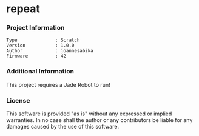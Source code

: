 repeat
================



### Project Information
```
Type              : Scratch
Version           : 1.0.0
Author            : joannesabika
Firmware          : 42
```

### Additional Information
This project requires a Jade Robot to run!

### License
This software is provided "as is" without any expressed or implied warranties.  In no case shall the author or any contributors be liable for any damages caused by the use of this software.

